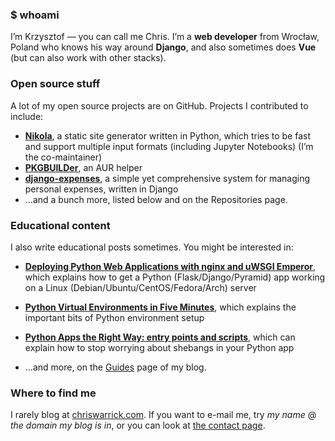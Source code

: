 ### $ whoami

I’m Krzysztof — you can call me Chris. I’m a **web developer** from Wrocław, Poland who knows his way around **Django**, and also sometimes does **Vue** (but can also work with other stacks).

### Open source stuff

A lot of my open source projects are on GitHub. Projects I contributed to include:

* **[Nikola](https://github.com/getnikola/nikola)**, a static site generator written in Python, which tries to be fast and support multiple input formats (including Jupyter Notebooks) (I’m the co-maintainer)
* **[PKGBUILDer](https://github.com/Kwpolska/pkgbuilder)**, an AUR helper
* **[django-expenses](https://github.com/Kwpolska/django-expenses)**, a simple yet comprehensive system for managing personal expenses, written in Django
* …and a bunch more, listed below and on the Repositories page.

### Educational content

I also write educational posts sometimes. You might be interested in:

* **[Deploying Python Web Applications with nginx and uWSGI Emperor](https://chriswarrick.com/blog/2016/02/10/deploying-python-web-apps-with-nginx-and-uwsgi-emperor/)**, which explains how to get a Python (Flask/Django/Pyramid) app working on a Linux (Debian/Ubuntu/CentOS/Fedora/Arch) server
* **[Python Virtual Environments in Five Minutes](https://chriswarrick.com/blog/2018/09/04/python-virtual-environments/)**, which explains the important bits of Python environment setup
* **[Python Apps the Right Way: entry points and scripts](https://chriswarrick.com/blog/2014/09/15/python-apps-the-right-way-entry_points-and-scripts/)**, which can explain how to stop worrying about shebangs in your Python app

* …and more, on the [Guides](https://chriswarrick.com/guides/) page of my blog.


### Where to find me

I rarely blog at [chriswarrick.com](https://chriswarrick.com/). If you want to e-mail me, try *my name* @ *the domain my blog is in*, or you can look at [the contact page](https://chriswarrick.com/contact/).

